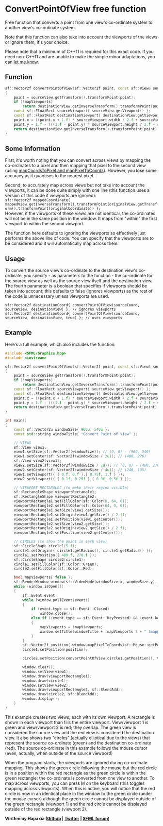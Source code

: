 # ConvertPointOfView free function

Free function that converts a point from one view's co-ordinate system to another view's co-ordinate system.

Note that this function can also take into account the viewports of the views or ignore them; it's your choice.

Please note that a minimum of C++11 is required for this exact code. If you need non-C++11 and are unable to make the simple minor adaptations, you can [let me know](https://twitter.com/Hapaxiation).

## Function
```c++
sf::Vector2f convertPointOfView(sf::Vector2f point, const sf::View& sourceView, const sf::View& destinationView, bool mapViewports = false)
{
	point = sourceView.getTransform().transformPoint(point);
	if (!mapViewports)
		return destinationView.getInverseTransform().transformPoint(point);
	const sf::FloatRect sourceViewport{ sourceView.getViewport() };
	const sf::FloatRect destinationViewport{ destinationView.getViewport() };
	point.x = ((point.x + 1.f) * sourceViewport.width / 2.f + sourceViewport.left - destinationViewport.left) * 2.f / destinationViewport.width - 1.f;
	point.y = 1.f - (((1.f - point.y) * sourceViewport.height / 2.f + sourceViewport.top - destinationViewport.top) * 2.f / destinationViewport.height);
	return destinationView.getInverseTransform().transformPoint(point);
}
```

## Some Information
First, it's worth noting that you can convert across views by mapping the co-ordinates to a pixel and then mapping that pixel to the second view (using [mapCoordsToPixel and mapPixelToCoords](https://www.sfml-dev.org/tutorials/2.5/graphics-view.php#coordinates-conversions)). However, you lose some accuracy as it quantises to the nearest pixel.

Second, to accurately map across views but not take into account the viewports, it can be done quite simply with one line (this function uses a version of this code if viewports are ignored):  
`sf::Vector2f mappedCoordinate{ mappedView.getInverseTransform().transformPoint(originalView.getTransform().transformPoint(originalCoordinate)) };`  
However, if the viewports of these views are not identical, the co-ordinates will not be in the same position in the window. It maps from "within" the first viewport to within the second viewport.

The function here defaults to ignoring the viewports so effectively just performs the above line of code. You can specify that the viewports are to be considered and it will automatically map across them.

## Usage
To convert the source view's co-ordinate to the destination view's co-ordinate, you specify - as parameters to the function - the co-ordinate for the source view as well as the source view itself and the destination view. The fourth parameter is a boolean that specifies if viewports should be taken into account; this defaults to false (ignores viewports) as the rest of the code is unnecessary unless viewports are used.

`sf::Vector2f destinationCoord{ convertPointOfView(sourceCoord, sourceView, desinationView) }; // ignores viewports`  
`sf::Vector2f destinationCoord{ convertPointOfView(sourceCoord, sourceView, desinationView, true) }; // uses viewports`  

## Example
Here's a full example, which also includes the function:

```c++
#include <SFML/Graphics.hpp>
#include <iostream>

sf::Vector2f convertPointOfView(sf::Vector2f point, const sf::View& sourceView, const sf::View& destinationView, bool mapViewports = false)
{
	point = sourceView.getTransform().transformPoint(point);
	if (!mapViewports)
		return destinationView.getInverseTransform().transformPoint(point);
	const sf::FloatRect sourceViewport{ sourceView.getViewport() };
	const sf::FloatRect destinationViewport{ destinationView.getViewport() };
	point.x = ((point.x + 1.f) * sourceViewport.width / 2.f + sourceViewport.left - destinationViewport.left) * 2.f / destinationViewport.width - 1.f;
	point.y = 1.f - (((1.f - point.y) * sourceViewport.height / 2.f + sourceViewport.top - destinationViewport.top) * 2.f / destinationViewport.height);
	return destinationView.getInverseTransform().transformPoint(point);
}

int main()
{
	const sf::Vector2u windowSize{ 960u, 540u };
	const std::string windowTitle{ "Convert Point of View" };

	// VIEWS
	sf::View view1;
	view1.setSize(sf::Vector2f(windowSize)); // (0, 0) - (960, 540)
	view1.setCenter(sf::Vector2f(windowSize / 2u)); // (480, 270)
	sf::View view2(view1);
	view2.setSize(sf::Vector2f(windowSize / 2u)); // (0, 0) - (480, 270)
	view2.setCenter(sf::Vector2f(windowSize / 4u)); // (240, 135)
	view1.setViewport({ { 0.f, 0.f },{ 0.75f, 1.f } });
	view2.setViewport({ { 0.1f, 0.25f },{ 0.9f, 0.5f } });

	// VIEWPORT RECTANGLES (to make their region visible)
	sf::RectangleShape viewportRectangle1;
	sf::RectangleShape viewportRectangle2;
	viewportRectangle1.setFillColor(sf::Color(0, 64, 0));
	viewportRectangle2.setFillColor(sf::Color(64, 0, 0));
	viewportRectangle1.setSize(view1.getSize());
	viewportRectangle1.setOrigin(view1.getSize() / 2.f);
	viewportRectangle1.setPosition(view1.getCenter());
	viewportRectangle2.setSize(view2.getSize());
	viewportRectangle2.setOrigin(view2.getSize() / 2.f);
	viewportRectangle2.setPosition(view2.getCenter());

	// CIRCLES (to show the point in each view)
	sf::CircleShape circle1(5.f);
	circle1.setOrigin({ circle1.getRadius(), circle1.getRadius() });
	circle1.setPosition({ 480.f, 270.f });
	sf::CircleShape circle2(circle1);
	circle1.setFillColor(sf::Color::Green);
	circle2.setFillColor(sf::Color::Red);

	bool mapViewports{ false };
	sf::RenderWindow window(sf::VideoMode(windowSize.x, windowSize.y), windowTitle);
	while (window.isOpen())
	{
		sf::Event event;
		while (window.pollEvent(event))
		{
			if (event.type == sf::Event::Closed)
				window.close();
			else if ((event.type == sf::Event::KeyPressed) && (event.key.code == sf::Keyboard::M))
			{
				mapViewports = !mapViewports;
				window.setTitle(windowTitle + (mapViewports ? + " (mapping across viewports)" : ""));
			}
		}
		sf::Vector2f position{ window.mapPixelToCoords(sf::Mouse::getPosition(window), view1) };
		circle1.setPosition(position);

		circle2.setPosition(convertPointOfView(circle1.getPosition(), view1, view2, mapViewports)); // this is the important line!

		window.clear();
		window.setView(view1);
		window.draw(viewportRectangle1);
		window.draw(circle1);
		window.setView(view2);
		window.draw(viewportRectangle2, sf::BlendAdd);
		window.draw(circle2, sf::BlendAdd);
		window.display();
	}
}
```
This example creates two views, each with its own viewport. A rectangle is shown in each viewport than fills the entire viewport. View/viewport 1 is green and view/viewport 2 is red; they overlap. The green view is considered the source view and the red view is considered the destination view. It also shows two "circles" (actually elliptical due to the views) that represent the source co-ordinate (green) and the destination co-ordinate (red). The source co-ordinate in this example follows the mouse cursor (even, actually, when outside of the source viewport!)

When the program starts, the viewports are ignored during co-ordinate mapping. This shows the green circle following the mouse but the red circle is in a position within the red rectangle as the green circle is within the green rectangle; the co-ordinate is converted from one view to another.
To map across viewports, you can press M on the keyboard (this toggles mapping across viewports). When this is active, you will notice that the red circle is now in an identical place in the window to the green circle (under the mouse cursor) although the green circle cannot be displayed outside of the green rectangle (viewport 1) and the red circle cannot be displayed outside of the red rectangle (viewport 2).

**Written by Hapaxia ([Github](http://github.com/hapaxia) | [Twitter](https://twitter.com/Hapaxiation) | [SFML forum](http://en.sfml-dev.org/forums/index.php?action=profile;u=13086))**